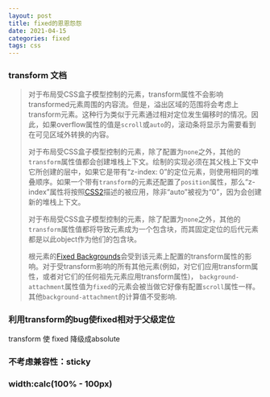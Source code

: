 ```yaml
---
layout: post
title: fixed的恩恩怨怨
date: 2021-04-15
categories: fixed
tags: css  
---
```


### transform 文档
> 对于布局受CSS盒子模型控制的元素，transform属性不会影响transformed元素周围的内容流。但是，溢出区域的范围将会考虑上transform元素。这种行为类似于元素通过相对定位发生偏移时的情况。因此，如果overflow属性的值是`scroll`或`auto`的，滚动条将显示为需要看到在可见区域外转换的内容。
> 
> 对于布局受CSS盒子模型控制的元素，除了配置为`none`之外，其他的`transform`属性值都会创建堆栈上下文。绘制的实现必须在其父栈上下文中它所创建的层中，如果它是带有“z-index: 0”的定位元素，则使用相同的堆叠顺序。如果一个带有`transform`的元素还配置了`position`属性，那么“z-index”属性将按照[CSS2](https://www.w3.org/TR/css-transforms-1/#biblio-css2)描述的被应用，除非“auto”被视为“0”，因为会创建新的堆栈上下文。
> 
> 对于布局受CSS盒子模型控制的元素，除了配置为`none`之外，其他的`transform`属性值都将导致元素成为一个包含块，而其固定定位的后代元素都是以此object作为他们的包含块。
> 
> 根元素的[Fixed Backgrounds](https://www.w3.org/TR/css3-background/#fixed0)会受到该元素上配置的transform属性的影响。对于受transform影响的所有其他元素(例如，对它们应用transform属性，或者对它们的任何祖先元素应用transform属性)，  `background-attachment`属性值为`fixed`的元素会被当做它好像有配置`scroll`属性一样。其他`background-attachment`的计算值不受影响.




### 利用transform的bug使fixed相对于父级定位

transform 使 fixed 降级成absolute

### 不考虑兼容性：sticky

### width:calc(100% - 100px)
